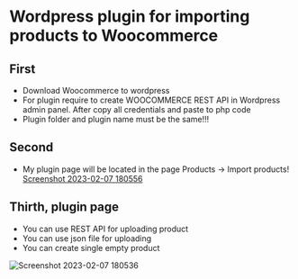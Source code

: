 # Wordpress plugin for importing products to Woocommerce

## First
* Download Woocommerce to wordpress
* For plugin require to create WOOCOMMERCE REST API in Wordpress admin panel. After copy all credentials and paste to php code
* Plugin folder and plugin name must be the same!!!

## Second
* My plugin page will be located in the page Products -> Import products!
[Screenshot 2023-02-07 180556](https://user-images.githubusercontent.com/41890934/217315795-7da7dbd8-3d65-4439-b171-10d8c206fd6e.png)

## Thirth, plugin page
* You can use REST API for uploading product
* You can use json file for uploading
* You can create single empty product

![Screenshot 2023-02-07 180536](https://user-images.githubusercontent.com/41890934/217315949-40da053f-85b3-4c6c-b824-e41fe834c793.png)

